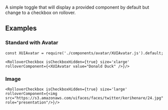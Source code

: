 A simple toggle that will display a provided component by default but change to a checkbox on rollover.

## Examples

### Standard with Avatar
```
const XUIAvatar = require('./components/avatar/XUIAvatar.js').default;

<RolloverCheckbox isCheckboxHidden={true} size='xlarge' rolloverComponent={<XUIAvatar value="Donald Duck" />}/>
```

### Image
```
<RolloverCheckbox isCheckboxHidden={true} size='large' rolloverComponent={<img src="https://s3.amazonaws.com/uifaces/faces/twitter/kerihenare/24.jpg" role="presentation"/>}/>